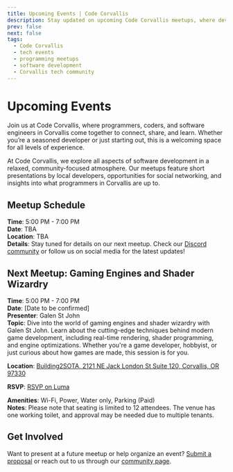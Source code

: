 ```yaml
---
title: Upcoming Events | Code Corvallis
description: Stay updated on upcoming Code Corvallis meetups, where developers and tech enthusiasts in Corvallis connect, share, and learn.
prev: false
next: false
tags:
  - Code Corvallis
  - tech events
  - programming meetups
  - software development
  - Corvallis tech community
---
```



# Upcoming Events

Join us at Code Corvallis, where programmers, coders, and software engineers in Corvallis come together to connect, share, and learn. Whether you’re a seasoned developer or just starting out, this is a welcoming space for all levels of experience.

At Code Corvallis, we explore all aspects of software development in a relaxed, community-focused atmosphere. Our meetups feature short presentations by local developers, opportunities for social networking, and insights into what programmers in Corvallis are up to.

## Meetup Schedule

**Time**: 5:00 PM - 7:00 PM  
**Date**: TBA  
**Location**: TBA  
**Details**: Stay tuned for details on our next meetup. Check our [Discord community](/community) or follow us on social media for the latest updates!

## Next Meetup: Gaming Engines and Shader Wizardry

**Time**: 5:00 PM - 7:00 PM  
**Date**: [Date to be confirmed]  
**Presenter**: Galen St John  
**Topic**: Dive into the world of gaming engines and shader wizardry with Galen St John. Learn about the cutting-edge techniques behind modern game development, including real-time rendering, shader programming, and engine optimizations. Whether you're a game developer, hobbyist, or just curious about how games are made, this session is for you.

**Location**: [Building2SOTA, 2121 NE Jack London St Suite 120, Corvallis, OR 97330](https://www.google.com/maps/place/2121+NE+Jack+London+St+Suite+120,+Corvallis,+OR+97330)  

**RSVP**: [RSVP on Luma](https://lu.ma/code-corvallis-event-id)   

**Amenities**: Wi-Fi, Power, Water only, Parking (Paid)  
**Notes**: Please note that seating is limited to 12 attendees. The venue has one working toilet, and approval may be needed due to multiple tenants.



## Get Involved
Want to present at a future meetup or help organize an event? [Submit a proposal](https://github.com/CodeCorvallis/CodeCorvallis/issues/new?template=proposal.md) or reach out to us through our [community page](/community).
